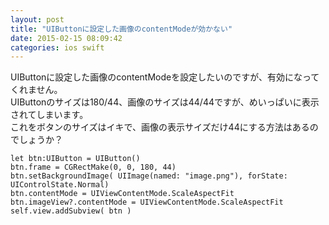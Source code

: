 ```yaml
---
layout: post
title: "UIButtonに設定した画像のcontentModeが効かない"
date: 2015-02-15 08:09:42
categories: ios swift
---
```

<p>UIButtonに設定した画像のcontentModeを設定したいのですが、有効になってくれません。<br>
UIButtonのサイズは180/44、画像のサイズは44/44ですが、めいっぱいに表示されてしまいます。<br>
これをボタンのサイズはイキで、画像の表示サイズだけ44にする方法はあるのでしょうか？</p>

<pre><code>let btn:UIButton = UIButton()
btn.frame = CGRectMake(0, 0, 180, 44)
btn.setBackgroundImage( UIImage(named: "image.png"), forState: UIControlState.Normal)
btn.contentMode = UIViewContentMode.ScaleAspectFit
btn.imageView?.contentMode = UIViewContentMode.ScaleAspectFit
self.view.addSubview( btn )
</code></pre>
